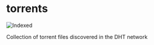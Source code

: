 torrents 
========
![Indexed](https://img.shields.io/badge/indexed-71990-blue)

Collection of torrent files discovered in the DHT network
